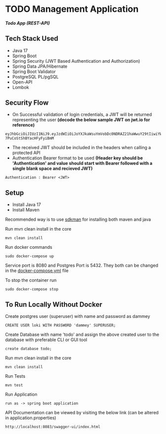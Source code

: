 # TODO Management Application

##### Todo App (REST-API)

## Tech Stack Used
* Java 17
* Spring Boot
* Spring Security (JWT Based Authentication and Authorization)
* Spring Data JPA/Hibernate
* Spring Boot Validator
* PostgreSQL PL/pgSQL
* Open-API
* Lombok

## Security Flow
* On Successful validation of login credentials, a JWT will be returned representing the user **(decode the below sample JWT on jwt.io for reference)**

```
eyJhbGciOiJIUzI1NiJ9.eyJzdWIiOiJoYXJkaWsuYmVobDc0NDRAZ21haWwuY29tIiwiYWNjb3VudF9jcmVhdGlvbl90aW1lc3RhbXAiOiIyMDIxLTA1LTI5VDIzOjU1OjM0LjgyMzQ1MCIsInVzZXJfaWQiOiJmODA1OWZlMC04ODE5LTQ1M2UtYTc2NC01ZDlkMzg3NjJiY2EiLCJzY29wZSI6InVzZXIiLCJuYW1lIjoiSGFyZGlrIFNpbmdoIEJlaGwiLCJleHAiOjE2MjIzNDg3NDYsImlhdCI6MTYyMjMxMjc0Nn0.jCirtPsrAlSeIeNuZshh-7PuCoStShBYacHFyFyiBmM
```
* The received JWT should be included in the headers when calling a protected API
* Authentication Bearer format to be used **(Header key should be 'Authentication' and value should start with Bearer followed with a single blank space and recieved JWT)**

```
Authentication : Bearer <JWT>
```

## Setup

* Install Java 17
* Install Maven

Recommended way is to use [sdkman](https://sdkman.io/) for installing both maven and java

Run mvn clean install in the core

```
mvn clean install
```

Run docker commands

```
sudo docker-compose up
```

Service port is 8080 and Postgres Port is 5432. They both can be changed in the [docker-compose.yml](docker-compose.yml) file


To stop the container run

```
sudo docker-compose stop
```

## To Run Locally Without Docker

Create postgres user (superuser) with name and password as dammey

```
CREATE USER loki WITH PASSWORD 'dammey' SUPERUSER;
```
Create Database with name 'todo' and assign the above created user to the database with preferable CLI or GUI tool

```
create database todo;
```

Run mvn clean install in the core

```
mvn clean install
```

Run Tests

```
mvn test
```

Run Application

```
run as -> spring boot application
```

API Documentation can be viewed by visiting the below link (can be altered in application.properties)

```
http://localhost:8083/swagger-ui/index.html
```